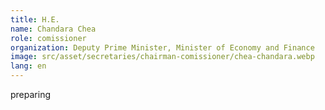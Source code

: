 ```yaml
---
title: H.E.
name: Chandara Chea
role: comissioner
organization: Deputy Prime Minister, Minister of Economy and Finance
image: src/asset/secretaries/chairman-comissioner/chea-chandara.webp
lang: en
---
```


preparing
